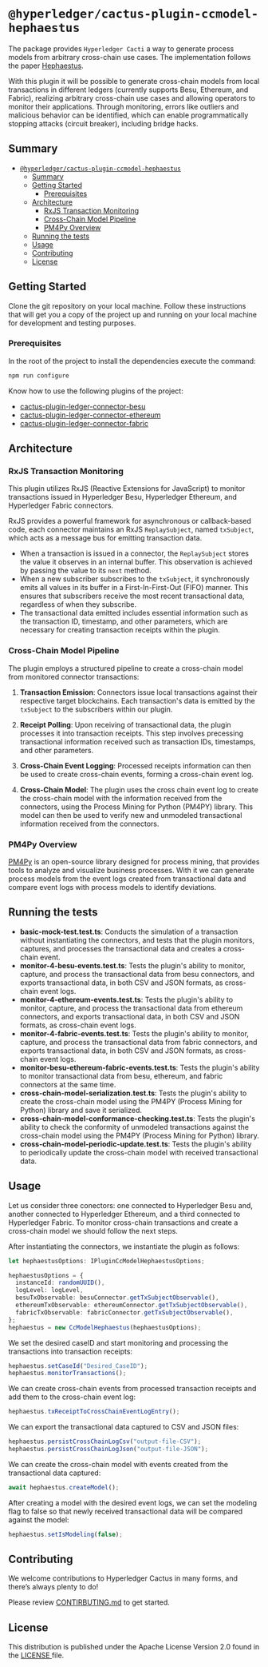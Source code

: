 # `@hyperledger/cactus-plugin-ccmodel-hephaestus`

The package provides `Hyperledger Cacti` a way to generate process models from arbitrary cross-chain use cases. The implementation follows the paper [Hephaestus](https://www.techrxiv.org/doi/full/10.36227/techrxiv.20718058.v3).

With this plugin it will be possible to generate cross-chain models from local transactions in different ledgers (currently supports Besu, Ethereum, and Fabric), realizing arbitrary cross-chain use cases and allowing operators to monitor their applications.
Through monitoring, errors like outliers and malicious behavior can be identified, which can enable programmatically stopping attacks (circuit breaker), including bridge hacks.

## Summary

- [`@hyperledger/cactus-plugin-ccmodel-hephaestus`](#hyperledgercactus-plugin-ccmodel-hephaestus)
  - [Summary](#summary)
  - [Getting Started](#getting-started)
    - [Prerequisites](#prerequisites)
  - [Architecture](#architecture)
    - [RxJS Transaction Monitoring](#rxjs-transaction-monitoring)
    - [Cross-Chain Model Pipeline](#cross-chain-model-pipeline)
    - [PM4Py Overview](#pm4py-overview)
  - [Running the tests](#running-the-tests)
  - [Usage](#usage)
  - [Contributing](#contributing)
  - [License](#license)


## Getting Started

Clone the git repository on your local machine. Follow these instructions that will get you a copy of the project up and running on your local machine for development and testing purposes.

### Prerequisites

In the root of the project to install the dependencies execute the command:
```sh
npm run configure
```

Know how to use the following plugins of the project:

  - [cactus-plugin-ledger-connector-besu](https://github.com/hyperledger/cactus/tree/main/packages/cactus-plugin-ledger-connector-besu)
  - [cactus-plugin-ledger-connector-ethereum](https://github.com/hyperledger/cactus/tree/main/packages/cactus-plugin-ledger-connector-ethereum)
  - [cactus-plugin-ledger-connector-fabric](https://github.com/hyperledger/cactus/tree/main/packages/cactus-plugin-ledger-connector-fabric)


## Architecture

### RxJS Transaction Monitoring

This plugin utilizes RxJS (Reactive Extensions for JavaScript) to monitor transactions issued in Hyperledger Besu, Hyperledger Ethereum, and Hyperledger Fabric connectors.

RxJS provides a powerful framework for asynchronous or callback-based code, each connector maintains an RxJS `ReplaySubject`, named `txSubject`, which acts as a message bus for emitting transaction data.

- When a transaction is issued in a connector, the `ReplaySubject` stores the value it observes in an internal buffer. This observation is achieved by passing the value to its `next` method.
- When a new subscriber subscribes to the `txSubject`, it synchronously emits all values in its buffer in a First-In-First-Out (FIFO) manner. This ensures that subscribers receive the most recent transactional data, regardless of when they subscribe.
- The transactional data emitted includes essential information such as the transaction ID, timestamp, and other parameters, which are necessary for creating transaction receipts within the plugin.

### Cross-Chain Model Pipeline

The plugin employs a structured pipeline to create a cross-chain model from monitored connector transactions:

1. **Transaction Emission**: Connectors issue local transactions against their respective target blockchains. Each transaction's data is emitted by the `txSubject` to the subscribers within our plugin.

2. **Receipt Polling**: Upon receiving of transactional data, the plugin processes it into transaction receipts. This step involves precessing transactional information received such as transaction IDs, timestamps, and other parameters.

3. **Cross-Chain Event Logging**: Processed receipts information can then be used to create cross-chain events, forming a cross-chain event log.

4. **Cross-Chain Model**: The plugin uses the cross chain event log to create the cross-chain model with the information received from the connectors, using the Process Mining for Python (PM4PY) library. This model can then be used to verify new and unmodeled transactional information received from the connectors.

### PM4Py Overview

[PM4Py](https://pm4py.fit.fraunhofer.de/) is an open-source library designed for process mining, that provides tools to analyze and visualize business processes.
With it we can generate process models from the event logs created from transactional data and compare event logs with process models to identify deviations.

## Running the tests
  - **basic-mock-test.test.ts**: Conducts the simulation of a transaction without instantiating the connectors, and tests that the plugin monitors, captures, and processes the transactional data and creates a cross-chain event.
  - **monitor-4-besu-events.test.ts**: Tests the plugin's ability to monitor, capture, and process the transactional data from besu connectors, and exports transactional data, in both CSV and JSON formats, as cross-chain event logs.
  - **monitor-4-ethereum-events.test.ts**: Tests the plugin's ability to monitor, capture, and process the transactional data from ethereum connectors, and exports transactional data, in both CSV and JSON formats, as cross-chain event logs.
  - **monitor-4-fabric-events.test.ts**: Tests the plugin's ability to monitor, capture, and process the transactional data from fabric connectors, and exports transactional data, in both CSV and JSON formats, as cross-chain event logs.
  - **monitor-besu-ethereum-fabric-events.test.ts**: Tests the plugin's ability to monitor transactional data from besu, ethereum, and fabric connectors at the same time.
  - **cross-chain-model-serialization.test.ts**: Tests the plugin's ability to create the cross-chain model using the PM4PY (Process Mining for Python) library and save it serialized.
  - **cross-chain-model-conformance-checking.test.ts**: Tests the plugin's ability to check the conformity of unmodeled transactions against the cross-chain model using the PM4PY (Process Mining for Python) library.
  - **cross-chain-model-periodic-update.test.ts**: Tests the plugin's ability to periodically update the cross-chain model with received transactional data.

## Usage
Let us consider three conectors: one connected to Hyperledger Besu and, another connected to Hyperledger Ethereum, and a third connected to Hyperledger Fabric. To monitor cross-chain transactions and create a cross-chain model we should follow the next steps.

After instantiating the connectors, we instantiate the plugin as follows:
```typescript
let hephaestusOptions: IPluginCcModelHephaestusOptions;

hephaestusOptions = {
  instanceId: randomUUID(),
  logLevel: logLevel,
  besuTxObservable: besuConnector.getTxSubjectObservable(),
  ethereumTxObservable: ethereumConnector.getTxSubjectObservable(),
  fabricTxObservable: fabricConnector.getTxSubjectObservable(),
};
hephaestus = new CcModelHephaestus(hephaestusOptions);
```

We set the desired caseID and start monitoring and processing the transactions into transaction receipts:

```typescript
hephaestus.setCaseId("Desired_CaseID");
hephaestus.monitorTransactions();
```

We can create cross-chain events from processed transaction receipts and add them to the cross-chain event log:

```typescript
hephaestus.txReceiptToCrossChainEventLogEntry();
```

We can export the transactional data captured to CSV and JSON files:

```typescript
hephaestus.persistCrossChainLogCsv("output-file-CSV");
hephaestus.persistCrossChainLogJson("output-file-JSON");
```

We can create the cross-chain model with events created from the transactional data captured:
```typescript
await hephaestus.createModel();
```

After creating a model with the desired event logs, we can set the modeling flag to false so that newly received transactional data will be compared against the model:
```typescript
hephaestus.setIsModeling(false);
```


## Contributing
We welcome contributions to Hyperledger Cactus in many forms, and there’s always plenty to do!

Please review [CONTIRBUTING.md](https://github.com/hyperledger/cactus/blob/main/CONTRIBUTING.md "CONTIRBUTING.md") to get started.

## License
This distribution is published under the Apache License Version 2.0 found in the [LICENSE ](https://github.com/hyperledger/cactus/blob/main/LICENSE "LICENSE ")file.